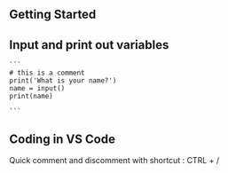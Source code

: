## Getting Started



## Input and print out variables 




    ```
    # this is a comment
    print('What is your name?')
    name = input()
    print(name)

    ```


## Coding in VS Code

Quick comment and discomment with shortcut : CTRL + / 